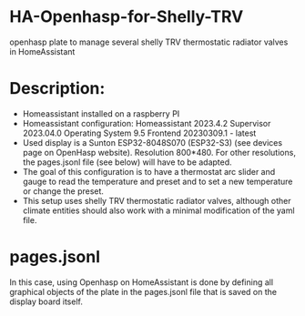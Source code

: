 # HA-Openhasp-for-Shelly-TRV
openhasp plate to manage several shelly TRV thermostatic radiator valves in HomeAssistant

# Description:
- Homeassistant installed on a raspberry PI
- Homeassistant configuration: Homeassistant 2023.4.2 Supervisor 2023.04.0 Operating System 9.5 Frontend 20230309.1 - latest 
- Used display is a Sunton ESP32-8048S070 (ESP32-S3) (see devices page on OpenHasp website).  Resolution 800*480.  For other resolutions, the pages.jsonl file (see below) will have to be adapted.
- The goal of this configuration is to have a thermostat arc slider and gauge to read the temperature and preset and to set a new temperature or change the preset.
- This setup uses shelly TRV thermostatic radiator valves, although other climate entities should also work with a minimal modification of the yaml file.

# pages.jsonl
In this case, using Openhasp on HomeAssistant is done by defining all graphical objects of the plate in the pages.jsonl file that is saved on the display board itself. 
